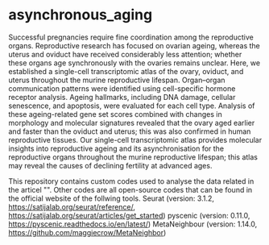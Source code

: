 # asynchronous_aging

Successful pregnancies require fine coordination among the reproductive organs. Reproductive research has focused on ovarian ageing, whereas the uterus and oviduct have received considerably less attention; whether these organs age synchronously with the ovaries remains unclear. Here, we established a single-cell transcriptomic atlas of the ovary, oviduct, and uterus throughout the murine reproductive lifespan. Organ–organ communication patterns were identified using cell-specific hormone receptor analysis. Ageing hallmarks, including DNA damage, cellular senescence, and apoptosis, were evaluated for each cell type. Analysis of these ageing-related gene set scores combined with changes in morphology and molecular signatures revealed that the ovary aged earlier and faster than the oviduct and uterus; this was also confirmed in human reproductive tissues. Our single-cell transcriptomic atlas provides molecular insights into reproductive ageing and its asynchronisation for the reproductive organs throughout the murine reproductive lifespan; this atlas may reveal the causes of declining fertility at advanced ages.

This repository contains custom codes used to analyse the data related in the articel "".
Other codes are all open-source codes that can be found in the official website of the follwing tools.
Seurat (version: 3.1.2, https://satijalab.org/seurat/reference/, https://satijalab.org/seurat/articles/get_started)
pyscenic (version: 0.11.0, https://pyscenic.readthedocs.io/en/latest/)
MetaNeighbour (version: 1.14.0, https://github.com/maggiecrow/MetaNeighbor)

